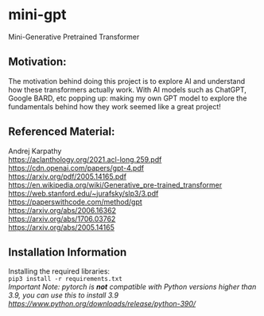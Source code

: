 # mini-gpt
Mini-Generative Pretrained Transformer

## Motivation:
The motivation behind doing this project is to explore AI and understand how these transformers actually work.
With AI models such as ChatGPT, Google BARD, etc popping up: making my own GPT model to explore the fundamentals
behind how they work seemed like a great project!

## Referenced Material:
Andrej Karpathy  
https://aclanthology.org/2021.acl-long.259.pdf  
https://cdn.openai.com/papers/gpt-4.pdf  
https://arxiv.org/pdf/2005.14165.pdf  
https://en.wikipedia.org/wiki/Generative_pre-trained_transformer  
https://web.stanford.edu/~jurafsky/slp3/3.pdf  
https://paperswithcode.com/method/gpt  
https://arxiv.org/abs/2006.16362   
https://arxiv.org/abs/1706.03762  
https://arxiv.org/abs/2005.14165  


## Installation Information
Installing the required libraries:  
`pip3 install -r requirements.txt`  
*Important Note: pytorch is **not** compatible with Python versions higher than 3.9, you can use this to install 3.9 https://www.python.org/downloads/release/python-390/*
